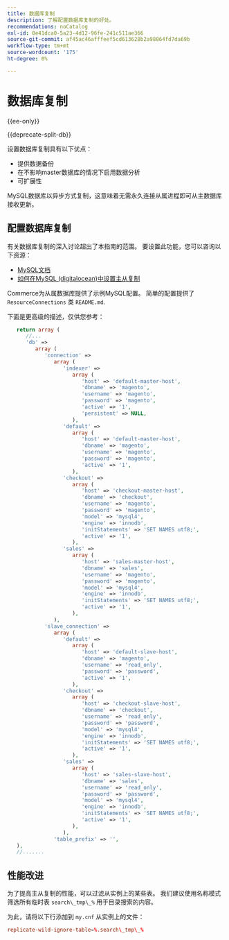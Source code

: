 ```yaml
---
title: 数据库复制
description: 了解配置数据库复制的好处。
recommendations: noCatalog
exl-id: 0e41dca0-5a23-4d12-96fe-241c511ae366
source-git-commit: af45ac46afffeef5cd613628b2a98864fd7da69b
workflow-type: tm+mt
source-wordcount: '175'
ht-degree: 0%

---
```


# 数据库复制

{{ee-only}}

{{deprecate-split-db}}

设置数据库复制具有以下优点：

- 提供数据备份
- 在不影响master数据库的情况下启用数据分析
- 可扩展性

MySQL数据库以异步方式复制，这意味着无需永久连接从属进程即可从主数据库接收更新。

## 配置数据库复制

有关数据库复制的深入讨论超出了本指南的范围。 要设置此功能，您可以咨询以下资源：

- [MySQL文档](https://dev.mysql.com/doc/refman/5.6/en/replication.html)
- [如何在MySQL (digitalocean)中设置主从复制](https://www.digitalocean.com/community/tutorials/how-to-set-up-replication-in-mysql)

Commerce为从属数据库提供了示例MySQL配置。 简单的配置提供了 `ResourceConnections` 类 `README.md`.

下面是更高级的描述，仅供您参考：

```php
   return array (
      //...
      'db' =>
         array (
            'connection' =>
               array (
                  'indexer' =>
                     array (
                        'host' => 'default-master-host',
                        'dbname' => 'magento',
                        'username' => 'magento',
                        'password' => 'magento',
                        'active' => '1',
                        'persistent' => NULL,
                     ),
                  'default' =>
                     array (
                        'host' => 'default-master-host',
                        'dbname' => 'magento',
                        'username' => 'magento',
                        'password' => 'magento',
                        'active' => '1',
                     ),
                  'checkout' =>
                     array (
                        'host' => 'checkout-master-host',
                        'dbname' => 'checkout',
                        'username' => 'magento',
                        'password' => 'magento',
                        'model' => 'mysql4',
                        'engine' => 'innodb',
                        'initStatements' => 'SET NAMES utf8;',
                        'active' => '1',
                     ),
                  'sales' =>
                     array (
                        'host' => 'sales-master-host',
                        'dbname' => 'sales',
                        'username' => 'magento',
                        'password' => 'magento',
                        'model' => 'mysql4',
                        'engine' => 'innodb',
                        'initStatements' => 'SET NAMES utf8;',
                        'active' => '1',
                     ),
               ),
            'slave_connection' =>
               array (
                  'default' =>
                     array (
                        'host' => 'default-slave-host',
                        'dbname' => 'magento',
                        'username' => 'read_only',
                        'password' => 'password',
                        'active' => '1',
                     ),
                  'checkout' =>
                     array (
                        'host' => 'checkout-slave-host',
                        'dbname' => 'checkout',
                        'username' => 'read_only',
                        'password' => 'password',
                        'model' => 'mysql4',
                        'engine' => 'innodb',
                        'initStatements' => 'SET NAMES utf8;',
                        'active' => '1',
                     ),
                  'sales' =>
                     array (
                        'host' => 'sales-slave-host',
                        'dbname' => 'sales',
                        'username' => 'read_only',
                        'password' => 'password',
                        'model' => 'mysql4',
                        'engine' => 'innodb',
                        'initStatements' => 'SET NAMES utf8;',
                        'active' => '1',
                     ),
                  ),
               'table_prefix' => '',
   ),
   //.......
```

## 性能改进

为了提高主从复制的性能，可以过滤从实例上的某些表。 我们建议使用名称模式筛选所有临时表 `search\_tmp\_%` 用于目录搜索的内容。

为此，请将以下行添加到 `my.cnf` 从实例上的文件：

```conf
replicate-wild-ignore-table=%.search\_tmp\_%
```
